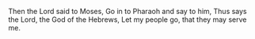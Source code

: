 Then the Lord said to Moses, Go in to Pharaoh and say to him, Thus says the Lord, the God of the Hebrews, Let my people go, that they may serve me.
